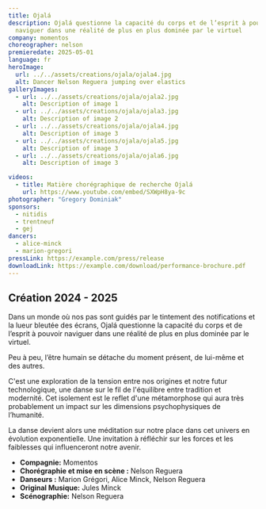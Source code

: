 ```yaml
---
title: Ojalá
description: Ojalá questionne la capacité du corps et de l’esprit à pouvoir
  naviguer dans une réalité de plus en plus dominée par le virtuel
company: momentos
choreographer: nelson
premieredate: 2025-05-01
language: fr
heroImage:
  url: ../../assets/creations/ojala/ojala4.jpg
  alt: Dancer Nelson Reguera jumping over elastics
galleryImages:
  - url: ../../assets/creations/ojala/ojala2.jpg
    alt: Description of image 1
  - url: ../../assets/creations/ojala/ojala3.jpg
    alt: Description of image 2
  - url: ../../assets/creations/ojala/ojala4.jpg
    alt: Description of image 3
  - url: ../../assets/creations/ojala/ojala5.jpg
    alt: Description of image 3
  - url: ../../assets/creations/ojala/ojala6.jpg
    alt: Description of image 3

videos:
  - title: Matière chorégraphique de recherche Ojalá
    url: https://www.youtube.com/embed/SXWpH8ya-9c
photographer: "Gregory Dominiak"
sponsors:
  - nitidis
  - trentneuf
  - gej
dancers:
  - alice-minck
  - marion-gregori
pressLink: https://example.com/press/release
downloadLink: https://example.com/download/performance-brochure.pdf
---
```


## Création 2024 - 2025

Dans un monde où nos pas sont guidés par le tintement des notifications et la lueur bleutée des écrans, Ojalá questionne la capacité du corps et de l’esprit à pouvoir naviguer dans une réalité de plus en plus dominée par le virtuel.

Peu à peu, l’être humain se détache du moment présent, de lui-même et des autres.

C'est une exploration de la tension entre nos origines et notre futur technologique, une danse sur le fil de l'équilibre entre tradition et modernité.
Cet isolement est le reflet d'une métamorphose qui aura très probablement un impact sur les dimensions psychophysiques de l’humanité.

La danse devient alors une méditation sur notre place dans cet univers en évolution exponentielle. Une invitation à réfléchir sur les forces et les faiblesses qui influenceront notre avenir.

- **Compagnie:** Momentos
- **Chorégraphie et mise en scène :** Nelson Reguera
- **Danseurs :** Marion Grégori, Alice Minck, Nelson Reguera
- **Original Musique:** Jules Minck
- **Scénographie:** Nelson Reguera
